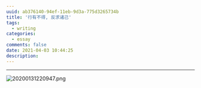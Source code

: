 ```yaml
---
uuid: ab376140-94ef-11eb-9d3a-775d3265734b
title: '行有不得, 反求诸己'
tags:
  - writing
categories:
  - essay
comments: false
date: 2021-04-03 10:44:25
description:
---
```



<!--more-->
<!-- 1. 发布前：删除草稿的 uuid -->
<!-- 2. 发布后：补充tag，category -->


---
![20200131220947.png](/images/leunggeorge.github.io-image-9.png)
